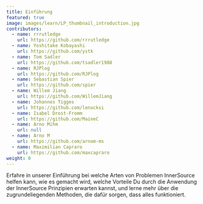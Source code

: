 ```yaml
---
title: Einführung
featured: true
image: images/learn/LP_thumbnail_introduction.jpg
contributors:
  - name: rrrutledge
    url: https://github.com/rrrutledge
  - name: Yoshitake Kobayashi
    url: https://github.com/ystk
  - name: Tom Sadler
    url: https://github.com/tsadler1988
  - name: RJPlog
    url: https://github.com/RJPlog
  - name: Sebastian Spier
    url: https://github.com/spier
  - name: Willem Jiang
    url: https://github.com/WillemJiang
  - name: Johannes Tigges
    url: https://github.com/lenucksi
  - name: Isabel Drost-Fromm
    url: https://github.com/MaineC
  - name: Arno Mihm
    url: null
  - name: Arno M
    url: https://github.com/arnom-ms
  - name: Maximilian Capraro
    url: https://github.com/maxcapraro
weight: 0
---
```


Erfahre in unserer Einführung bei welche Arten von Problemen InnerSource helfen kann, wie es gemacht wird, welche Vorteile Du durch die Anwendung der InnerSource Prinzipien erwarten kannst, und lerne mehr über die zugrundeliegenden Methoden, die dafür sorgen, dass alles funktioniert.

<!--- This file autogenerated from https://github.com/InnerSourceCommons/InnerSourceLearningPath/blob/main/scripts -->